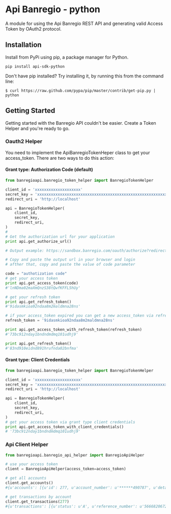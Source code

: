 # Api Banregio - python

A module for using the Api Banregio REST API and generating valid Access Token by OAuth2 protocol.

## Installation

Install from PyPi using pip, a package manager for Python.


```
pip install api-sdk-python
```

Don't have pip installed? Try installing it, by running this from the command line:

```
$ curl https://raw.github.com/pypa/pip/master/contrib/get-pip.py | python
```

## Getting Started

Getting started with the Banregio API couldn't be easier. Create a Token Helper and you're ready to go.

### Oauth2 Helper

You need to implement the ApiBanregioTokenHeper class to get your access_token. There are two ways to do this action:

#### Grant type: Authorization Code (default)

``` python
from banregioapi.banregio_token_helper import BanregioTokenHelper

client_id = 'xxxxxxxxxxxxxxxxxxxx'
secret_key = 'xxxxxxxxxxxxxxxxxxxxxxxxxxxxxxxxxxxxxxxxxxxxxxxxxxxxxxxxxxxxxxx'
redirect_uri = 'http://localhost'

api = BanregioTokenHelper(
    client_id,
    secret_key,
    redirect_uri,
)
# 
# Get the authorization url for your application
print api.get_authorize_url()

# Output example: https://sandbox.banregio.com/oauth/authorize?redirect_uri=http%3A%2F%2Flocalhost&response_type=code&client_id=Fmaf93Ytqqwp8ZEdHEyBG1meaj1oNB1120ncaq92bcG

# Copy and paste the output url in your browser and login
# afther that, copy and paste the value of code parameter

code = "authotization code"
# get your access token
print api.get_access_token(code)
#'lnNDma02maXmQnzS38tQwfKFFL5hUy'

# get your refresh token
print api.get_refresh_token()
#'9idasmkioa92ndaa8m2maldmna28ns'

# if your access_token expired you can get a new access_token via refresh token
refresh_token = '9idasmkioa92ndaa8m2maldmna28ns'

print api.get_access_token_with_refresh_token(refresh_token)
#'73bc912nday1bndndmdmq101udhj9'

print api.get_refresh_token()
#'83nd910eidnd891hrufnda02bnfma' 

```

#### Grant type: Client Credentials

``` python
from banregioapi.banregio_token_helper import BanregioTokenHelper

client_id = 'xxxxxxxxxxxxxxxxxxxx'
secret_key = 'xxxxxxxxxxxxxxxxxxxxxxxxxxxxxxxxxxxxxxxxxxxxxxxxxxxxxxxxxxxxxxx'
redirect_uri = 'http://localhost'

api = BanregioTokenHelper(
    client_id,
    secret_key,
    redirect_uri,
)
# get your access token via grant type client credentials
print api.get_access_token_with_client_credentials()
# '73bc912nday1bndndmdmq101udhj9'

```

### Api Client Helper

``` python
from banregioapi.banregio_api_helper import BanregioApiHelper

# use your access token 
client = BanregioApiHelper(access_token=access_token)

# get all accounts
client.get_accounts()
#{u'accounts': [{u'id': 277, u'account_number': u'******490787', u'details': None, u'balance': u'200000.00', u'card_number': u'************3219', u'is_credit_card': False}, {u'id': 278, u'account_number': u'******490661', u'details': {u'deferred_balance': u'1064.87', u'due_date': u'2017-08-18T00:00:00', u'last_closing_date': u'2017-01-29T00:00:00', u'non_interest_payment': u'12572.38', u'closing_date': u'2017-07-29T00:00:00', u'minimum_payment': u'493.00', u'cashback_balance': u'1271.03', u'statement_balance': u'12572.38', u'available_balance': 2609.44, u'limit': u'20000.00', u'blocked_balance': u'17310.73', u'annual_percentage_rate': u'36.86', u'product_name': u'VISA GOLD'}, u'balance': u'79.83', u'card_number': u'************2548', u'is_credit_card': True}

# get transactions by account
client.get_transactions(277)
#{u'transactions': [{u'status': u'A', u'reference_number': u'5666820672133655043', u'description': u'fugiat error nisi mollitia expedita', u'business': {u'name': u'ipsa architecto', u'activity': {u'name': u'Doloremque Possimus Eligendi'}}, u'amount': u'-349.29', u'transaction_number': u'6057184068', u'date': u'2017-08-08', u'type': u'2'}, {u'status': u'A', u'reference_number': u'50212160807842917362', u'description': u'sapiente exercitationem hic dolor debiti', u'business': {u'name': u'ullam voluptatibus', u'activity': {u'name': u'Vero Ea Laboriosam'}}, u'amount': u'199.85', u'transaction_number': u'9884237872', u'date': u'2017-08-07', u'type': u'1'}, {u'status': u'A', u'reference_number': u'93378570346745467901', u'description': u'debitis omnis voluptas sint ipsum', u'business': {u'name': u'architecto libero', u'activity': {u'name': u'Quo Eos Accusamus'}}, u'amount': u'-187.21', u'transaction_number': u'4013104787',...
```




